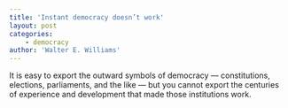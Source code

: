 ```yaml
---
title: 'Instant democracy doesn’t work'
layout: post
categories:
    - democracy
author: 'Walter E. Williams'
---
```


It is easy to export the outward symbols of democracy — constitutions, elections, parliaments, and the like — but you cannot export the centuries of experience and development that made those institutions work.